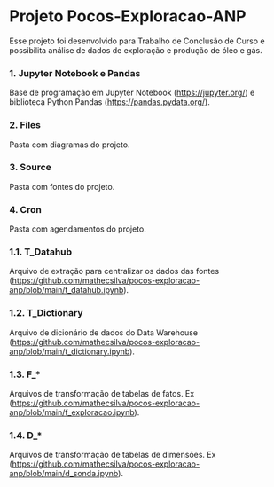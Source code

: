 # Projeto Pocos-Exploracao-ANP

Esse projeto foi desenvolvido para Trabalho de Conclusão de Curso e possibilita análise de dados de exploração e produção de óleo e gás.

### 1. Jupyter Notebook e Pandas

Base de programação em Jupyter Notebook (https://jupyter.org/) e biblioteca Python Pandas (https://pandas.pydata.org/).

### 2. Files

Pasta com diagramas do projeto.

### 3. Source

Pasta com fontes do projeto.

### 4. Cron

Pasta com agendamentos do projeto.

### 1.1. T_Datahub

Arquivo de extração para centralizar os dados das fontes (https://github.com/mathecsilva/pocos-exploracao-anp/blob/main/t_datahub.ipynb).

### 1.2. T_Dictionary

Arquivo de dicionário de dados do Data Warehouse (https://github.com/mathecsilva/pocos-exploracao-anp/blob/main/t_dictionary.ipynb).

### 1.3. F_*

Arquivos de transformação de tabelas de fatos. Ex (https://github.com/mathecsilva/pocos-exploracao-anp/blob/main/f_exploracao.ipynb).

### 1.4. D_*

Arquivos de transformação de tabelas de dimensões. Ex (https://github.com/mathecsilva/pocos-exploracao-anp/blob/main/d_sonda.ipynb).
